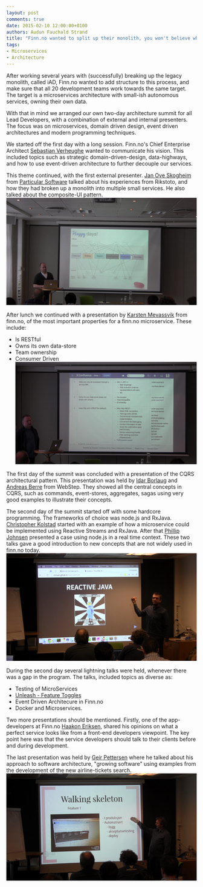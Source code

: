 ```yaml
---
layout: post
comments: true
date: 2015-02-10 12:00:00+0100
authors: Audun Fauchald Strand
title: "Finn.no wanted to split up their monolith, you won't believe what happens next"
tags:
- Microservices
- Architecture
---
```


After working several years with (successfully) breaking up the legacy monolith, called iAD, Finn.no wanted to add structure to this process, and make sure that all 20 development teams work towards the same target. 
The target is a microservices architecture with small-ish autonomous services, owning their own data.

With that in mind we arranged our own two-day architecture summit for all Lead Developers, with a combination of external and internal presenters. The focus was on microservices, domain driven design, event driven architectures and modern programming techniques. 

We started off the first day with a long session. Finn.no's Chief Enterprise Architect [Sebastian Verheughe](https://www.linkedin.com/in/sebastian-verheughe) wanted to communicate his vision. 
This included topics such as strategic domain-driven-design, data-highways, and how to use event-driven architecture to further decouple our services.  

This theme continued, with the first external presenter. [Jan Ove Skogheim](https://www.linkedin.com/in/janovesk) from [Particular Software](http://particular.net/) talked about his experiences from Rikstoto, and how they had broken up a monolith into multiple small services. He also talked about the composite-UI pattern.
![Jan Ove Skogheim](/images/2015-02-09-summit/skogheim.png "Jan Ove Skogheim")

After lunch we continued with a presentation by [Karsten Mevassvik](http://no.linkedin.com/in/karstenmevassvik/en) from finn.no, of  the most important properties for a finn.no  microservice. These include:

- Is RESTful
- Owns its own data-store
- Team ownership
- Consumer Driven
![legoland](/images/2015-02-09-summit/legoland.png "Legoland Principles")


The first day of the summit was concluded with a presentation of the CQRS architectural pattern. This presentation was held by [Idar Borlaug](https://www.linkedin.com/in/andreasberre) and [Andreas Berre](https://www.linkedin.com/pub/idar-borlaug) from WebStep.
They showed all the central concepts in CQRS, such as commands, event-stores, aggregates, sagas using very good examples to illustrate their concepts.

The second day of the summit started off with some hardcore programming. The frameworks of choice was node.js and RxJava. [Christopher Kolstad](https://www.linkedin.com/in/chriswk) started with an example of how a microservice could be implemented using Reactive Streams and RxJava. After that [Phillip Johnsen](https://www.linkedin.com/in/phillipjohnsen) presented a case using node.js in a real time context.
These two talks gave a good introduction to new concepts that are not widely used in finn.no today.
![reactive java](/images/2015-02-09-summit/reactive.png "Reactive Java")


During the second day several lightning talks were held, whenever there was a gap in the program. The talks, included topics as diverse as:

- Testing of MicroServices
- [Unleash - Feature Toggles](https://github.com/finn-no/unleash)
- Event Driven Architecure in Finn.no
- Docker and Microservices.

Two more presentations should be mentioned. Firstly, one of the app-developers at Finn.no [Haakon Eriksen](http://no.linkedin.com/in/haakongjersvikeriksen/en), shared his opinions on what a perfect service looks like from a front-end developers viewpoint. The key point here was that the service developers should talk to their clients before and during development.

The last presentation was held by [Geir Pettersen](http://no.linkedin.com/in/geipette/en) where he talked about his approach to software architecture, "growing software" using examples from the development of the new airline-tickets search.
![Walking skeleton](/images/2015-02-09-summit/walking_skeleton.png "Walking Skeleton")




